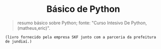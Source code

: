 <h1 align= "center"> Básico de Python</h1> 

> resumo básico sobre Python;  fonte: "Curso Intesivo De Python,(matheus,eric)".
```
(livro fornecido pela empresa SKF junto com a parceria da prefeitura de jundiaí.)
```
